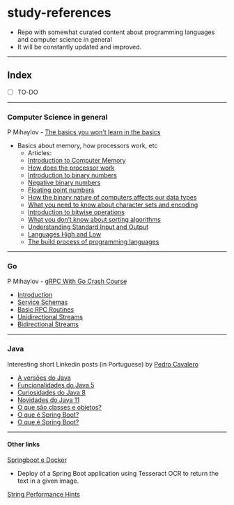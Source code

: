 # study-references

- Repo with somewhat curated content about programming languages and computer science in general
- It will be constantly updated and improved.

---

## Index 
- [ ] TO-DO

---

### Computer Science in general

P Mihaylov - [The basics you won't learn in the basics](https://pmihaylov.com/category/the-basics-you-wont-learn-in-the-basics/)
- Basics about memory, how processors work, etc
  - Articles:
  - [Introduction to Computer Memory](https://pmihaylov.com/intro-to-computer-memory/)
  - [How does the processor work](https://pmihaylov.com/how-does-the-processor-work/)
  - [Introduction to binary numbers](https://pmihaylov.com/intro-binary-numbers/)
  - [Negative binary numbers](https://pmihaylov.com/negative-binary-numbers/)
  - [Floating point numbers](https://pmihaylov.com/floating-point-numbers/)
  - [How the binary nature of computers affects our data types](https://pmihaylov.com/how-does-binary-affect-data-types/)
  - [What you need to know about character sets and encoding](https://pmihaylov.com/character-sets-and-encoding/)
  - [Introduction to bitwise operations](https://pmihaylov.com/bitwise-operations/)
  - [What you don’t know about sorting algorithms](https://pmihaylov.com/sorting-algorithms/)
  - [Understanding Standard Input and Output](https://pmihaylov.com/standard-io/)
  - [Languages High and Low](https://pmihaylov.com/languages-high-and-low/)
  - [The build process of programming languages](https://pmihaylov.com/the-build-process-of-programming-languages/)

---

### Go

P Mihaylov - [gRPC With Go Crash Course](https://pmihaylov.com/grpc-with-go-crash-course/)
  - [Introduction](https://pmihaylov.com/grpc-with-go-intro/)
  - [Service Schemas](https://pmihaylov.com/grpc-with-go-schemas/)
  - [Basic RPC Routines](https://pmihaylov.com/grpc-with-go-basic-rpcs/)
  - [Unidirectional Streams](https://pmihaylov.com/grpc-with-go-unidirectional-streams/)
  - [Bidirectional Streams](https://pmihaylov.com/grpc-crash-course-bidi-streams/)

---

### Java

Interesting short Linkedin posts (in Portuguese) by [Pedro Cavalero](https://allmylinks.com/pedro-cavalero)
- [A versões do Java](https://www.linkedin.com/posts/pedrocavalero_vamos-relembrar-as-vers%C3%B5es-do-java-em-activity-6779779296828391424-ayf8/)
- [Funcionalidades do Java 5](https://www.linkedin.com/posts/pedrocavalero_nessa-semana-de-lan%C3%A7amento-do-java-16-vamos-activity-6780504142789021696-8qZc)
- [Curiosidades do Java 8](https://www.linkedin.com/posts/pedrocavalero_java-java8-java11-activity-6781228912513978368-Vqbq)
- [Novidades do Java 11](https://www.linkedin.com/posts/pedrocavalero_java-java8-java11-activity-6781953446372229120-rjgb)
- [O que são classes e objetos?](https://www.linkedin.com/posts/pedrocavalero_java-java8-java11-activity-6782316164790943744-oTiJ)
- [O que é Spring Boot?](https://www.linkedin.com/posts/pedrocavalero_springboot-java-springframework-activity-6776905016545443841-cmso)
- [O que é Spring Boot?](https://www.linkedin.com/posts/pedrocavalero_springboot-java-springframework-activity-6776904954658488320-xhws)

---

#### Other links

[Springboot e Docker](https://carloshenriquereis-17318.medium.com/spring-boot-e-docker-2cafaa0f3e1a)
- Deploy of a Spring Boot application using Tesseract OCR to return the text in a given image.

[String Performance Hints](https://www.baeldung.com/java-string-performance)